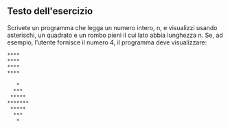## Testo dell'esercizio


Scrivete un programma che legga un numero intero, n, e visualizzi usando asterischi, un quadrato e un rombo pieni il cui lato abbia lunghezza n. Se, ad esempio, l’utente fornisce il numero 4, il programma deve visualizzare:

```
****
****
****
****

   *
  ***
 *****
*******
 *****
  ***
   *
```